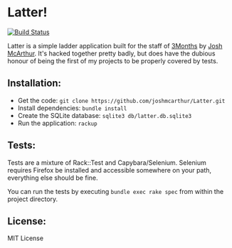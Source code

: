 Latter!
====

[![Build Status](https://secure.travis-ci.org/joshmcarthur/Latter.png)](http://travis-ci.org/joshmcarthur/Latter)


Latter is a simple ladder application built for the staff of [3Months](http://www.3months.com) by [Josh McArthur](http://twitter.com/sudojosh). It's hacked together pretty badly, but does have the dubious honour of being the first of my projects to be properly covered by tests.

Installation:
---

* Get the code: `git clone https://github.com/joshmcarthur/Latter.git`
* Install dependencies: `bundle install`
* Create the SQLite database: `sqlite3 db/latter.db.sqlite3`
* Run the application: `rackup`

Tests:
---

Tests are a mixture of Rack::Test and Capybara/Selenium. Selenium requires Firefox be installed and accessible somewhere on your path, everything else should be fine.

You can run the tests by executing `bundle exec rake spec` from within the project directory.

License:
---


MIT License
